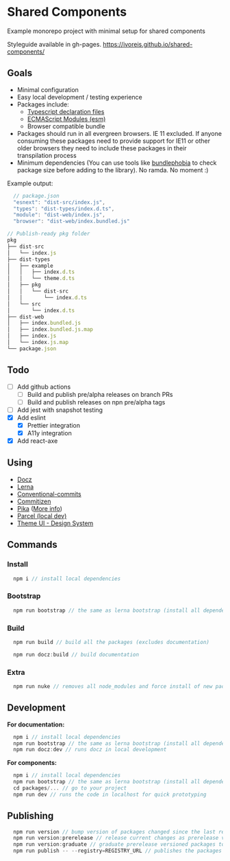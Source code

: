 # Shared Components

Example monorepo project with minimal setup for shared components

Styleguide available in gh-pages. https://ivoreis.github.io/shared-components/

## Goals

- Minimal configuration
- Easy local development / testing experience
- Packages include:
  - [Typescript declaration files](https://www.typescriptlang.org/docs/handbook/declaration-files/introduction.html)
  - [ECMAScript Modules (esm)](https://nodejs.org/api/esm.html)
  - Browser compatible bundle
- Packages should run in all evergreen browsers. IE 11 excluded. If anyone consuming these packages need to provide support for IE11 or other older browsers they need to include these packages in their transpilation process
- Minimum dependencies (You can use tools like [bundlephobia](https://bundlephobia.com/) to check package size before adding to the library). No ramda. No moment :)

Example output:

```ts
  // package.json
  "esnext": "dist-src/index.js",
  "types": "dist-types/index.d.ts",
  "module": "dist-web/index.js",
  "browser": "dist-web/index.bundled.js"
```

```ts
// Publish-ready pkg folder
pkg
├── dist-src
│   └── index.js
├── dist-types
│   ├── example
│   │   ├── index.d.ts
│   │   └── theme.d.ts
│   ├── pkg
│   │   └── dist-src
│   │       └── index.d.ts
│   └── src
│       └── index.d.ts
├── dist-web
│   ├── index.bundled.js
│   ├── index.bundled.js.map
│   ├── index.js
│   └── index.js.map
└── package.json
```

## Todo

- [ ] Add github actions
  - [ ] Build and publish pre/alpha releases on branch PRs
  - [ ] Build and publish releases on npn pre/alpha tags
- [ ] Add jest with snapshot testing
- [x] Add eslint
  - [x] Prettier integration
  - [x] A11y integration
- [x] Add react-axe

## Using

- [Docz](https://github.com/doczjs/docz)
- [Lerna](https://lerna.js.org/)
- [Conventional-commits](https://www.conventionalcommits.org/en/v1.0.0/)
- [Commitizen](http://commitizen.github.io/cz-cli/)
- [Pika](https://github.com/pikapkg/pack) ([More info](https://www.pika.dev/blog/introducing-pika-pack/))
- [Parcel (local dev)](https://parceljs.org/)
- [Theme UI - Design System](https://theme-ui.com/)

## Commands

### Install

```ts
  npm i // install local dependencies
```

### Bootstrap

```ts
  npm run bootstrap // the same as lerna bootstrap (install all dependencies)
```

### Build

```ts
  npm run build // build all the packages (excludes documentation)
```

```ts
  npm run docz:build // build documentation
```

### Extra

```ts
  npm run nuke // removes all node_modules and force install of new packages
```

## Development

**For documentation:**

```ts
  npm i // install local dependencies
  npm run bootstrap // the same as lerna bootstrap (install all dependencies)
  npm run docz:dev // runs docz in local development
```

**For components:**

```ts
  npm i // install local dependencies
  npm run bootstrap // the same as lerna bootstrap (install all dependencies)
  cd packages/... // go to your project
  npm run dev // runs the code in localhost for quick prototyping
```

## Publishing

```ts
  npm run version // bump version of packages changed since the last release (using conventional-commits / Semver)
  npm run version:prerelease // release current changes as prerelease versions
  npm run version:graduate // graduate prerelease versioned packages to stable versions
  npm run publish -- --registry=REGISTRY_URL // publishes the packages to `REGISTRY_URL`
```
